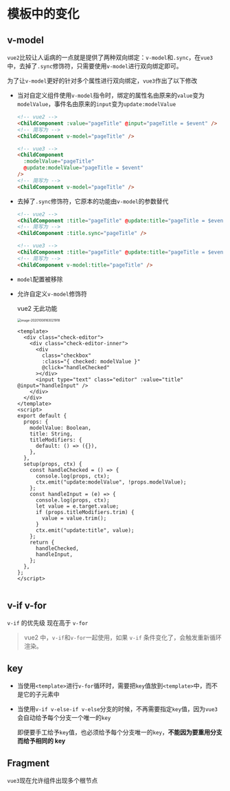 # 模板中的变化
## v-model

`vue2`比较让人诟病的一点就是提供了两种双向绑定：`v-model`和`.sync`，在`vue3`中，去掉了`.sync`修饰符，只需要使用`v-model`进行双向绑定即可。

为了让`v-model`更好的针对多个属性进行双向绑定，`vue3`作出了以下修改

- 当对自定义组件使用`v-model`指令时，绑定的属性名由原来的`value`变为`modelValue`，事件名由原来的`input`变为`update:modelValue`

  ```html
  <!-- vue2 -->
  <ChildComponent :value="pageTitle" @input="pageTitle = $event" />
  <!-- 简写为 -->
  <ChildComponent v-model="pageTitle" />

  <!-- vue3 -->
  <ChildComponent
    :modelValue="pageTitle"
    @update:modelValue="pageTitle = $event"
  />
  <!-- 简写为 -->
  <ChildComponent v-model="pageTitle" />
  ```

- 去掉了`.sync`修饰符，它原本的功能由`v-model`的参数替代

  ```html
  <!-- vue2 -->
  <ChildComponent :title="pageTitle" @update:title="pageTitle = $event" />
  <!-- 简写为 -->
  <ChildComponent :title.sync="pageTitle" />

  <!-- vue3 -->
  <ChildComponent :title="pageTitle" @update:title="pageTitle = $event" />
  <!-- 简写为 -->
  <ChildComponent v-model:title="pageTitle" />
  ```

- `model`配置被移除

- 允许自定义`v-model`修饰符

  vue2 无此功能

  <img src="http://mdrs.yuanjin.tech/img/20201008163022.png" alt="image-20201008163021918" style="zoom:50%;" />
  
  ```vue
  <template>
    <div class="check-editor">
      <div class="check-editor-inner">
        <div
          class="checkbox"
          :class="{ checked: modelValue }"
          @click="handleChecked"
        ></div>
        <input type="text" class="editor" :value="title" @input="handleInput" />
      </div>
    </div>
  </template>
  <script>
  export default {
    props: {
      modelValue: Boolean,
      title: String,
      titleModifiers: {
        default: () => ({}),
      },
    },
    setup(props, ctx) {
      const handleChecked = () => {
        console.log(props, ctx);
        ctx.emit("update:modelValue", !props.modelValue);
      };
      const handleInput = (e) => {
        console.log(props, ctx);
        let value = e.target.value;
        if (props.titleModifiers.trim) {
          value = value.trim();
        }
        ctx.emit("update:title", value);
      };
      return {
        handleChecked,
        handleInput,
      };
    },
  };
  </script>
  
  
  ```
  
  

## v-if v-for

`v-if` 的优先级 现在高于 `v-for`

> vue2 中，`v-if`和`v-for`一起使用，如果 `v-if` 条件变化了，会触发重新循环渲染。

## key

- 当使用`<template>`进行`v-for`循环时，需要把`key`值放到`<template>`中，而不是它的子元素中

- 当使用`v-if v-else-if v-else`分支的时候，不再需要指定`key`值，因为`vue3`会自动给予每个分支一个唯一的`key`

  即便要手工给予`key`值，也必须给予每个分支唯一的`key`，**不能因为要重用分支而给予相同的 key**

## Fragment

`vue3`现在允许组件出现多个根节点

